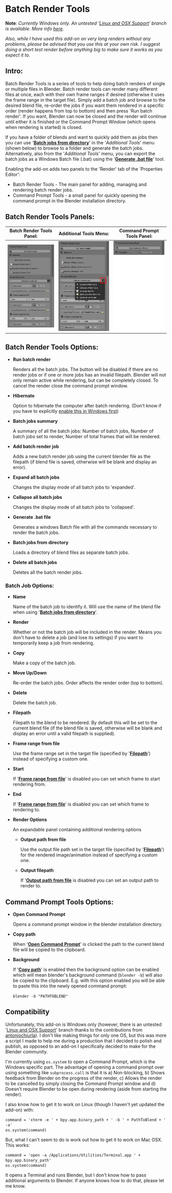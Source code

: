 # Batch Render Tools

**Note**: *Currently Windows only. An untested '[Linux and OSX Support](https://github.com/RayMairlot/Batch-Render-Tools/tree/Linux-and-OSX-Support)' branch is available. More info [here](#compatibility).*

*Also, while I have used this add-on on very long renders without any problems, please be advised that you use this at your own risk. I suggest doing a short test render before anything big to make sure it works as you expect it to.*

## Intro:

Batch Render Tools is a series of tools to help doing batch renders of single or multiple files in Blender. Batch render tools can render many different files at once, each with their own frame ranges if desired (otherwise it uses the frame range in the target file). Simply add a batch job and browse to the desired blend file, re-order the jobs if you want them rendered in a specific order (render happens from top to bottom) and then press 'Run batch render'. If you want, Blender can now be closed and the render will continue until either it is finished or the Command Prompt Window (which opens when rendering is started) is closed.

If you have a folder of blends and want to quickly add them as jobs then you can use '**[Batch jobs from directory](#batchJobsFromDirectory)**' in the '*Additional Tools*' menu (shown below) to browse to a folder and generate the batch jobs. Alternatively, also from the '*Additional Tools*' menu, you can export the batch jobs as a Windows Batch file (.bat) using the '**[Generate .bat file](#generateBatFile)**' tool.

Enabling the add-on adds two panels to the 'Render' tab of the 'Properties Editor':
 - Batch Render Tools - The main panel for adding, managing and rendering batch render jobs.
 - Command Prompt Tools - a small panel for quickly opening the command prompt in the Blender installation directory.

## Batch Render Tools Panels:

| Batch Render Tools Panel: | Additional Tools Menu: | Command Prompt Tools Panel: |
| ------------- | ------------- | ------------- |
| ![Batch Render Tools Panel](/batchRenderTools%20README%20images/batchRenderTools%20Main.png) | ![Additional Tools Menu](/batchRenderTools%20README%20images/batchRenderTools%20Additional%20Tools.png) | ![Command Prompt Tools Panel](/batchRenderTools%20README%20images/batchRenderTools%20Command%20Prompt%20Tools.png) 

## Batch Render Tools Options:

+ **Run batch render**

  Renders all the batch jobs. The button will be disabled if there are no render jobs or if one or more jobs has an invalid filepath. Blender will not only remain active while rendering, but can be completely closed. To cancel the render close the command prompt window.

+ **Hibernate**

  Option to hibernate the computer after batch rendering. (Don't know if you have to explicitly [enable this in Windows first](https://support.microsoft.com/en-gb/kb/920730))

+ **Batch jobs summary**

  A summary of all the batch jobs: Number of batch jobs, Number of batch jobs set to render, Number of total frames that will be rendered.

+ **Add batch render job**

  Adds a new batch render job using the current blender file as the filepath (if blend file is saved, otherwise will be blank and display an error).

+ **Expand all batch jobs**

  Changes the display mode of all batch jobs to 'expanded'.

+ **Collapse all batch jobs**

  Changes the display mode of all batch jobs to 'collapsed'.

+ <a name="generateBatFile"></a>**Generate .bat file**

  Generates a windows Batch file with all the commands necessary to render the batch jobs.

+ <a name="batchJobsFromDirectory"></a>**Batch jobs from directory**

  Loads a directory of blend files as separate batch jobs.

+ **Delete all batch jobs**

  Deletes all the batch render jobs.

### Batch Job Options:

+ **Name**

  Name of the batch job to identify it. Will use the name of the blend file when using '**[Batch jobs from directory](#batchJobsFromDirectory)**'.

+ **Render**

  Whether or not the batch job will be included in the render. Means you don't have to delete a job (and lose its settings) if you want to temporarily keep a job from rendering.

+ **Copy**

  Make a copy of the batch job.

+ **Move Up/Down**

  Re-order the batch jobs. Order affects the render order (top to bottom).

+ **Delete**

  Delete the batch job.

+ <a name="filepath"></a>**Filepath**

  Filepath to the blend to be rendered. By default this will be set to the current blend file (if the blend file is saved, otherwise will be blank and display an error until a valid filepath is supplied).

+ <a name="frameRangeFromFile"></a>**Frame range from file**
 
  Use the frame range set in the target file (specified by '[**Filepath**](#filepath)') instead of specifying a custom one.

+ **Start**
 
  If '[**Frame range from file**](#frameRangeFromFile)' is disabled you can set which frame to start rendering from.

+ **End**

  If '[**Frame range from file**](#frameRangeFromFile)' is disabled you can set which frame to rendering to.
  
+ **Render Options**
  
  An expandable panel containing additional rendering options
    
    + <a name="outputPathFromFile"></a>**Output path from file**
    
      Use the output file path set in the target file (specified by '[**Filepath**](#filepath)') for the rendered image/animation instead of specifying a custom one.
      
    + **Output filepath**
    
      If '[**Output path from file**](#outputPathFromFile) is disabled you can set an output path to render to.
    

## Command Prompt Tools Options:

+ <a name="openCommandPrompt"></a>**Open Command Prompt**

  Opens a command prompt window in the blender installation directory.

+ <a name="copyPath"></a>**Copy path**

  When '[**Open Command Prompt**](#openCommandPrompt)' is clicked the path to the current blend file will be copied to the clipboard.

+ **Background**

  If '[**Copy path**](#copyPath)' is enabled then the background option can be enabled which will mean blender's background command (`blender -b`) will also be copied to the clipboard. E.g. with this option enabled you will be able to paste this into the newly opened command prompt:
  
  `blender -b "PATHTOBLEND" `
  
## <a name="compatibility">Compatibility
 
Unfortunately, this add-on is Windows only (however, there is an untested '[Linux and OSX Support](https://github.com/RayMairlot/Batch-Render-Tools/tree/Linux-and-OSX-Support)' branch thanks to the contributions from [antoniochiurla](https://github.com/RayMairlot/Batch-Render-Tools/pull/2)). I don't like making things for only one OS, but this was more a script I made to help me during a production that I decided to polish and publish, as opposed to an add-on I specifically decided to make for the Blender community.

I'm currently using `os.system` to open a Command Prompt, which is the Windows specific part. The advantage of opening a command prompt over using something like `subprocess.call` is that it is a) Non-blocking, b) Shows feedback from Blender on the progress of the render, c) Allows the render to be cancelled by simply closing the Command Prompt window and d) Doesn't require Blender to be open during rendering (aside from starting the render).

I also know how to get it to work on Linux (though I haven't yet updated the add-on) with:

```
command = 'xterm -e ' + bpy.app.binary_path + ' -b ' + PathToBlend + ' -a'
os.system(command)
```

But, what I can't seem to do is work out how to get it to work on Mac OSX. This works:

```
command = 'open -a /Applications/Utilities/Terminal.app ' + bpy.app.binary_path'
os.system(command)
```

It opens a Terminal and runs Blender, but I don't know how to pass additional arguments to Blender. If anyone knows how to do that, please let me know.
